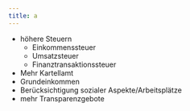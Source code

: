 ```yaml
---
title: a
---
```


<!-- TODO: Figure out what the topic is -->

- höhere Steuern
    - Einkommenssteuer
    - Umsatzsteuer
    - Finanztransaktionssteuer
- Mehr Kartellamt
- Grundeinkommen
- Berücksichtigung sozialer Aspekte/Arbeitsplätze
- mehr Transparenzgebote
